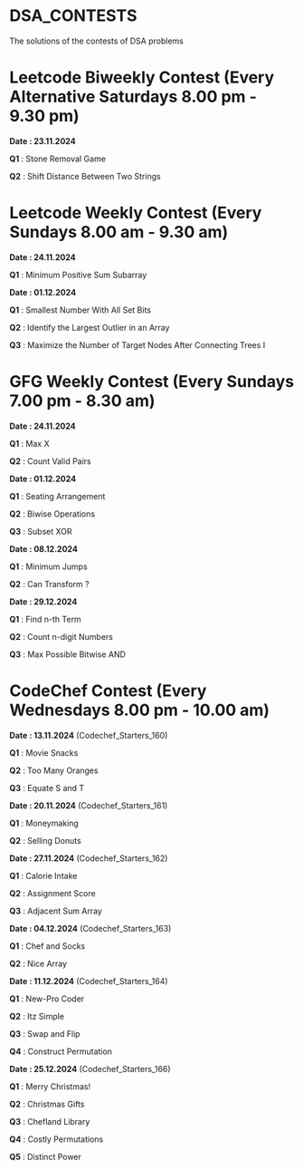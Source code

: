 # DSA_CONTESTS
The solutions of the contests of DSA problems

# Leetcode Biweekly Contest (Every Alternative Saturdays 8.00 pm - 9.30 pm)

**Date : 23.11.2024** 

**Q1** : Stone Removal Game

**Q2** : Shift Distance Between Two Strings

# Leetcode Weekly Contest (Every Sundays 8.00 am - 9.30 am)

**Date : 24.11.2024** 

**Q1** : Minimum Positive Sum Subarray 

**Date : 01.12.2024** 

**Q1** : Smallest Number With All Set Bits

**Q2** : Identify the Largest Outlier in an Array

**Q3** : Maximize the Number of Target Nodes After Connecting Trees I

# GFG Weekly Contest (Every Sundays 7.00 pm - 8.30 am)

**Date : 24.11.2024** 

**Q1** : Max X

**Q2** : Count Valid Pairs

**Date : 01.12.2024** 

**Q1** : Seating Arrangement

**Q2** : Biwise Operations

**Q3** : Subset XOR

**Date : 08.12.2024** 

**Q1** : Minimum Jumps

**Q2** : Can Transform ?

**Date : 29.12.2024** 

**Q1** : Find n-th Term

**Q2** : Count n-digit Numbers 

**Q3** : Max Possible Bitwise AND

# CodeChef Contest (Every Wednesdays 8.00 pm - 10.00 am)

**Date : 13.11.2024** (Codechef_Starters_160)

**Q1** : Movie Snacks

**Q2** : Too Many Oranges

**Q3** : Equate S and T

**Date : 20.11.2024** (Codechef_Starters_161)

**Q1** : Moneymaking 

**Q2** : Selling Donuts

**Date : 27.11.2024** (Codechef_Starters_162)

**Q1** : Calorie Intake

**Q2** : Assignment Score

**Q3** : Adjacent Sum Array

**Date : 04.12.2024** (Codechef_Starters_163)

**Q1** : Chef and Socks

**Q2** : Nice Array

**Date : 11.12.2024** (Codechef_Starters_164)

**Q1** : New-Pro Coder

**Q2** : Itz Simple

**Q3** : Swap and Flip

**Q4** : Construct Permutation

**Date : 25.12.2024** (Codechef_Starters_166)

**Q1** : Merry Christmas!

**Q2** : Christmas Gifts

**Q3** : Chefland Library

**Q4** : Costly Permutations

**Q5** : Distinct Power


